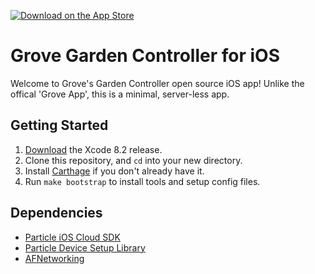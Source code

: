 [![Download on the App Store](https://static.kickstarter.com/assets/mobile/app-store-badge.en-25178aeef6eb6b83b96f5f2d004eda3bffbb37122de64afbaef7107b384a4132.svg)](https://itunes.apple.com/us/app/grove-garden-controller/id1220126712?ls=1&mt=8)

# Grove Garden Controller for iOS

Welcome to Grove's Garden Controller open source iOS app! Unlike the offical 'Grove App', this is a minimal, server-less app.

## Getting Started

1. [Download](https://developer.apple.com/xcode/download/) the Xcode 8.2 release.
1. Clone this repository, and `cd` into your new directory.
1. Install [Carthage](https://github.com/Carthage/Carthage#installing-carthage) if you don't already have it.
1. Run `make bootstrap` to install tools and setup config files.

## Dependencies

* [Particle iOS Cloud SDK](https://github.com/spark/spark-sdk-ios)
* [Particle Device Setup Library](https://github.com/grovelabs/spark-setup-ios)
* [AFNetworking](https://github.com/AFNetworking/AFNetworking)
